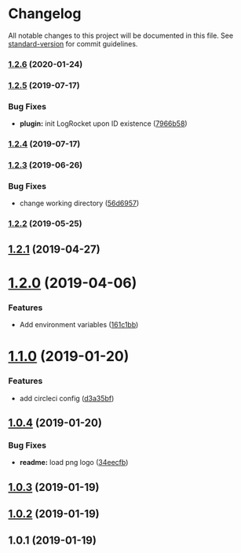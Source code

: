 # Changelog

All notable changes to this project will be documented in this file. See [standard-version](https://github.com/conventional-changelog/standard-version) for commit guidelines.

### [1.2.6](https://github.com/nuxt-community/nuxt-logrocket/compare/v1.2.5...v1.2.6) (2020-01-24)



### [1.2.5](https://github.com/nuxt-community/nuxt-logrocket/compare/v1.2.4...v1.2.5) (2019-07-17)


### Bug Fixes

* **plugin:** init LogRocket upon ID existence ([7966b58](https://github.com/nuxt-community/nuxt-logrocket/commit/7966b58))



### [1.2.4](https://github.com/nuxt-community/nuxt-logrocket/compare/v1.2.3...v1.2.4) (2019-07-17)



### [1.2.3](https://github.com/nuxt-community/nuxt-logrocket/compare/v1.2.2...v1.2.3) (2019-06-26)


### Bug Fixes

* change working directory ([56d6957](https://github.com/nuxt-community/nuxt-logrocket/commit/56d6957))



### [1.2.2](https://github.com/nuxt-community/nuxt-logrocket/compare/v1.2.1...v1.2.2) (2019-05-25)



## [1.2.1](https://github.com/nuxt-community/nuxt-logrocket/compare/v1.2.0...v1.2.1) (2019-04-27)



# [1.2.0](https://github.com/nuxt-community/nuxt-logrocket/compare/v1.1.0...v1.2.0) (2019-04-06)


### Features

* Add environment variables ([161c1bb](https://github.com/nuxt-community/nuxt-logrocket/commit/161c1bb))



<a name="1.1.0"></a>
# [1.1.0](https://github.com/nuxt-community/nuxt-logrocket/compare/v1.0.4...v1.1.0) (2019-01-20)


### Features

* add circleci config ([d3a35bf](https://github.com/nuxt-community/nuxt-logrocket/commit/d3a35bf))



<a name="1.0.4"></a>
## [1.0.4](https://github.com/nuxt-community/nuxt-logrocket/compare/v1.0.3...v1.0.4) (2019-01-20)


### Bug Fixes

* **readme:** load png logo ([34eecfb](https://github.com/nuxt-community/nuxt-logrocket/commit/34eecfb))



<a name="1.0.3"></a>
## [1.0.3](https://github.com/nuxt-community/nuxt-logrocket/compare/v1.0.2...v1.0.3) (2019-01-19)



<a name="1.0.2"></a>
## [1.0.2](https://github.com/nuxt-community/nuxt-logrocket/compare/v1.0.1...v1.0.2) (2019-01-19)



<a name="1.0.1"></a>
## 1.0.1 (2019-01-19)
